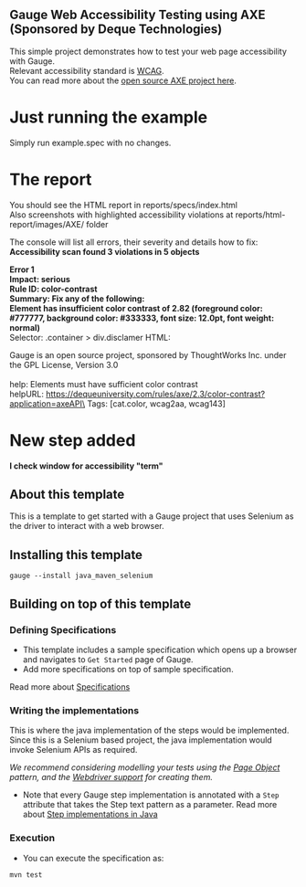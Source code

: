 ## Gauge Web Accessibility Testing using AXE (Sponsored by Deque Technologies)
This simple project demonstrates how to test your web page accessibility with Gauge.\
 Relevant accessibility standard is [WCAG](https://www.w3.org/WAI/standards-guidelines/wcag/).\
You can read more about the [open source AXE project here](https://axe-core.org/docs/).

# Just running the example
Simply run example.spec with no changes.

# The report
You should see the HTML report in reports/specs/index.html\
Also screenshots with highlighted accessibility violations at reports/html-report/images/AXE/ folder

The console will list all errors, their severity and details how to fix:
**Accessibility scan found 3 violations in 5 objects**

**Error 1**\
**Impact: serious**\
**Rule ID: color-contrast**\
**Summary: Fix any of the following:**\
**Element has insufficient color contrast of 2.82 (foreground color: #777777, background color: #333333, font size: 12.0pt, font weight: normal)**\
Selector:	.container > div.disclamer HTML:		<div class="disclamer">Gauge is an open source project, sponsored by ThoughtWorks Inc. under the GPL License, Version 3.0</div>\
 help: Elements must have sufficient color contrast\
 helpURL: https://dequeuniversity.com/rules/axe/2.3/color-contrast?application=axeAPI\
 Tags: [cat.color, wcag2aa, wcag143]

# New step added
**I check window for accessibility "term"**


## About this template

This is a template to get started with a Gauge project that uses Selenium as the driver to interact with a web browser.

## Installing this template

    gauge --install java_maven_selenium

## Building on top of this template

### Defining Specifications

* This template includes a sample specification which opens up a browser and navigates to `Get Started` page of Gauge.
* Add more specifications on top of sample specification.

Read more about [Specifications](http://getgauge.io/documentation/user/current/specifications/README.html)

### Writing the implementations

This is where the java implementation of the steps would be implemented. Since this is a Selenium based project, the java implementation would invoke Selenium APIs as required.

_We recommend considering modelling your tests using the [Page Object](https://github.com/SeleniumHQ/selenium/wiki/PageObjects) pattern, and the [Webdriver support](https://github.com/SeleniumHQ/selenium/wiki/PageFactory) for creating them._

- Note that every Gauge step implementation is annotated with a `Step` attribute that takes the Step text pattern as a parameter.
Read more about [Step implementations in Java](http://getgauge.io/documentation/user/current/test_code/java/java.html)

### Execution

* You can execute the specification as:

```
mvn test
```
